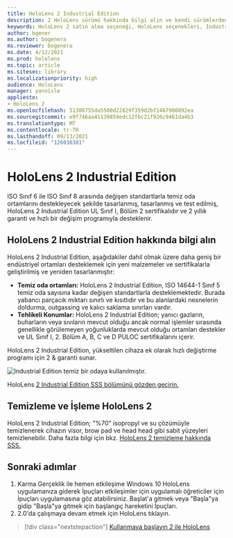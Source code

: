 ```yaml
---
title: HoloLens 2 Industrial Edition
description: 2 HoloLens sürümü hakkında bilgi alın ve kendi sürümlerden birini elde ettikten sonra ne yapacaklarını öğrenin.
keywords: HoloLens 2 satın alma seçeneği, HoloLens seçenekleri, Industrial Edition
author: bgener
ms.author: bogenera
ms.reviewer: bogenera
ms.date: 4/12/2021
ms.prod: hololens
ms.topic: article
ms.sitesec: library
ms.localizationpriority: high
audience: HoloLens
manager: yannisle
appliesto:
- HoloLens 2
ms.openlocfilehash: 51306755da5500d22829f359d2bf1467980892ea
ms.sourcegitcommit: e9f746aa41139859edc12fbc21f926c9461da4b3
ms.translationtype: MT
ms.contentlocale: tr-TR
ms.lasthandoff: 09/13/2021
ms.locfileid: "126036381"
---
```

# <a name="hololens-2-industrial-edition"></a>HoloLens 2 Industrial Edition

ISO Sınıf 6 ile ISO Sınıf 8 arasında değişen standartlarla temiz oda ortamlarını destekleyecek şekilde tasarlanmış, tasarlanmış ve test edilmiş, HoloLens 2 Industrial Edition UL Sınıf I, Bölüm 2 sertifikalıdır ve 2 yıllık garanti ve hızlı bir değişim programıyla desteklenir.

## <a name="learn-about-hololens-2-industrial-edition"></a>HoloLens 2 Industrial Edition hakkında bilgi alın

HoloLens 2 Industrial Edition, aşağıdakiler dahil olmak üzere daha geniş bir endüstriyel ortamları desteklemek için yeni malzemeler ve sertifikalarla geliştirilmiş ve yeniden tasarlanmıştır:

- **Temiz oda ortamları:** HoloLens 2 Industrial Edition, ISO 14644-1 Sınıf 5 temiz oda sayısına kadar değişen standartlarla desteklemektedir. Burada yabancı parçacık miktarı sınırlı ve kısıtlıdır ve bu alanlardaki nesnelerin doldurma, outgassing ve kalıcı saklama sınırları vardır.
- **Tehlikeli Konumlar:** HoloLens 2 Industrial Edition; yanıcı gazların, buharların veya sıvıların mevcut olduğu ancak normal işlemler sırasında genellikle görülemeyen yoğunluklarda mevcut olduğu ortamları destekler ve UL Sınıf I, 2. Bölüm A, B, C ve D PULOC sertifikalarını içerir.

HoloLens 2 Industrial Edition, yükseltilen cihaza ek olarak hızlı değiştirme programı için 2 & garanti sunar.

![Industrial Edition temiz bir odaya kullanılmıştır.](./images/ie-small-pic.png)

HoloLens [2 Industrial Edition SSS bölümünü gözden geçirin.](hololens2-industrial-edition-faq.md)

## <a name="cleaning-and-handling-hololens-2"></a>Temizleme ve İşleme HoloLens 2

HoloLens 2 Industrial Edition; "%70" isopropyl ve su çözümüyle temizlenerek cihazın visor, brow pad ve head head gibi sabit yüzeyleri temizlenebilir. Daha fazla bilgi için bkz. [HoloLens 2 temizleme hakkında SSS.](/hololens/hololens2-maintenance)

## <a name="next-steps"></a>Sonraki adımlar

1. Karma Gerçeklik ile hemen etkileşime Windows 10 HoloLens uygulamanıza giderek İpuçları etkileşimler için  uygulamalı öğreticiler için İpuçları uygulamasına göz atabilirsiniz. Başlat'a gitmek veya "Başla"ya gidip "Başla"ya gitmek için başlangıç hareketini İpuçları.
1. 2.0'da çalışmaya devam etmek için HoloLens tıklayın.

> [!div class="nextstepaction"]
> [Kullanmaya başlayın 2 ile HoloLens](hololens2-basic-usage.md)